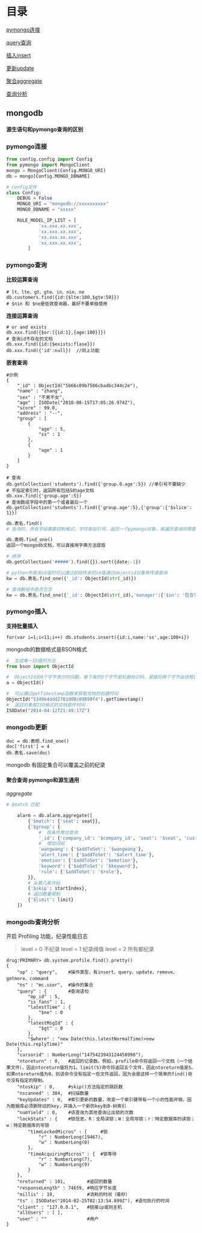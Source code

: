# 目录
<a href='#con'>pymongo连接</a>

<a href='#query'>query查询</a>

<a href='#insert'>插入insert</a>

<a href='#update'>更新update</a>

<a href='#aggregate'>聚合aggregate</a>

<a href='#analysis'>查询分析</a>

## mongodb

#### 源生语句和pymongo查询的区别

<p id='con'></p>

### pymongo连接

```python
from config.config import Config
from pymongo import MongoClient
mongo = MongoClient(Config.MONGO_URI)
db = mongo[Config.MONGO_DBNAME]

# config文件
class Config:
    DEBUG = False
    MONGO_URI = "mongodb://xxxxxxxxxx"
    MONGO_DBNAME = "xxxxx"

    RULE_MODEL_IP_LIST = [
            'xx.xxx.xx.xxx',
            'xx.xxx.xx.xxx',
            'xx.xxx.xx.xxx',
            'xx.xxx.xx.xxx',
        ]
```

### pymongo查询

<p id='query'></p>

**比较运算查询**
```
# lt、lte、gt、gte、in、nin、ne
db.customers.find({id:{$lte:100,$gte:50}})
# $nin 和 $ne是低效查询器，最好不要单独使用
```
**连接运算查询**
```
# or and exists
db.xxx.find({$or:[{id:1},{age:100}]})
# 查询id不存在的文档
db.xxx.find({id:{$exists:flase}})
db.xxx.find({'id':null})  //同上功能
```

**嵌套查询**

```
#示例
{
    "_id" : ObjectId("5b66c09b7506cbadbc344c2e"),
    "name" : "zhang",
    "sex" : "不男不女",
    "age" : ISODate("2018-08-15T17:05:26.974Z"),
    "score" : 99.0,
    "address" : "--",
    "group" : [ 
        {
            "age" : 5,
            "ss" : 1
        }, 
        {
            "age" : 1
        }
    ]
}

# 查询
db.getCollection('students').find({'group.0.age':5}) //单引号不要缺少
# 不指定索引时，返回所有包括5的age文档
db.xxx.find({'group.age':5})
# 查询数组字段中的第一个或者最后一个
db.getCollection('students').find({'group.age':5},{'group':{'$slice': 1}})

```

```python
db.表名.find()
# 查询时，所有字段需要控制格式，字符串加引号，返回一个pymongo对象，做遍历查询时需要list做转换成列表

db.表明.find_one()
返回一个mongodb文档，可以直接用字典方法提取

# 排序
db.getCollection('#####').find({}).sort({date:-1})

# python中查询id值时可以通过前段传来的id值通过objectid对象来传递查询
kw = db.表名.find_one({'_id': ObjectId(str(_id)})

# 查询数组中是否包含
kw = db.表名.find_one({'_id': ObjectId(str(_id),'manager':{'$in': '包含字段'}})
```

### pymongo插入

<p id='insert'></p>

**支持批量插入**
```
for(var i=1;i<11;i++) db.students.insert({id:i,name:'ss',age:100+i})
```
mongodb的数据格式是BSON格式
```python
#  生成唯一ID值的方法
from bson import ObjectId

#  ObjectId前4个字节表示时间戳，接下来的3个字节是机器标识码，紧接的两个字节由进程id组成（PID），最后三个字节是随机数。
a = ObjectId()

#  可以通过getTimestamp函数来获取文档的创建时间
ObjectId("5349b4ddd2781d08c09890f4").getTimestamp()
#  返回对象是ISO格式的文档穿件时间：
ISODate("2014-04-12T21:49:17Z")

```
### mongodb更新

<p id='update'></p>

```
doc = db.表明.find_one()
doc['first'] = 4
db.表名.save(doc)
```
mongodb 有固定集合可以覆盖之前的纪录

#### 聚合查询 pymongo和源生通用

<p id='aggregate'></p>

*aggregate*

```python
# $match 匹配

    alarm = db.alarm.aggregate([
        {'$match': {'seat': seat}},
        {'$group': {
            #  按条件聚合查询
            '_id': {'company_id': '$company_id', 'seat': '$seat', 'customer': '$customer', 'date': '$date'},
            #  增加词组
            'wangwang': {'$addToSet': '$wangwang'},
            'alert_time': {'$addToSet': '$alert_time'},
            'emotion': {'$addToSet': '$emotion'},
            'keyword': {'$addToSet': '$keyword'},
            'rule': {'$addToSet': '$rule'},
        }},
        # 从第几条开始
        {'$skip': startIndex},
        # 返回数量限制
        {'$limit': limit}
    ])

```

### mongodb查询分析

<p id='analysis'></p>

开启 Profiling 功能，纪录性能日志
>   level = 0 不纪录
    level = 1 纪录阀值
    level = 2 所有都纪录
    
```
drug:PRIMARY> db.system.profile.find().pretty()
{
    "op" : "query",    #操作类型，有insert、query、update、remove、getmore、command   
    "ns" : "mc.user",  #操作的集合
    "query" : {        #查询语句
        "mp_id" : 5,
        "is_fans" : 1,
        "latestTime" : {
            "$ne" : 0
        },
        "latestMsgId" : {
            "$gt" : 0
        },
        "$where" : "new Date(this.latestNormalTime)>new Date(this.replyTime)"
    },
    "cursorid" : NumberLong("1475423943124458998"),
    "ntoreturn" : 0,   #返回的记录数。例如，profile命令将返回一个文档（一个结果文件），因此ntoreturn值将为1。limit(5)命令将返回五个文件，因此ntoreturn值是5。如果ntoreturn值为0，则该命令没有指定一些文件返回，因为会是这样一个简单的find()命令没有指定的限制。
    "ntoskip" : 0,     #skip()方法指定的跳跃数
    "nscanned" : 304,  #扫描数量
    "keyUpdates" : 0,  #索引更新的数量，改变一个索引键带有一个小的性能开销，因为数据库必须删除旧的key，并插入一个新的key到B-树索引
    "numYield" : 0,    #该查询为其他查询让出锁的次数
    "lockStats" : {    #锁信息，R：全局读锁；W：全局写锁；r：特定数据库的读锁；w：特定数据库的写锁
        "timeLockedMicros" : {     #锁
            "r" : NumberLong(19467),
            "w" : NumberLong(0)
        },
        "timeAcquiringMicros" : {  #锁等待
            "r" : NumberLong(7),
            "w" : NumberLong(9)
        }
    },
    "nreturned" : 101,        #返回的数量
    "responseLength" : 74659, #响应字节长度
    "millis" : 19,            #消耗的时间（毫秒）
    "ts" : ISODate("2014-02-25T02:13:54.899Z"), #语句执行的时间
    "client" : "127.0.0.1",   #链接ip或则主机
    "allUsers" : [ ],     
    "user" : ""               #用户
}

```

